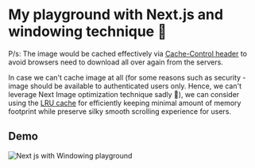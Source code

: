 # My playground with Next.js and windowing technique 🎉

P/s: The image would be cached effectively via [Cache-Control header](https://developer.mozilla.org/en-US/docs/Web/HTTP/Headers/Cache-Control) to avoid browsers need to download all over again from the servers.

In case we can't cache image at all (for some reasons such as security - image should be available to authenticated users only. Hence, we can't leverage Next Image optimization technique sadly 🥲), we can consider using the [LRU cache](https://github.com/isaacs/node-lru-cache) for efficiently keeping minimal amount of memory footprint while preserve silky smooth scrolling experience for users.

## Demo

![Next js with Windowing playground](https://user-images.githubusercontent.com/17794897/135569008-0bcae95b-b152-4c2f-a0e6-5e0e54deae07.gif)

